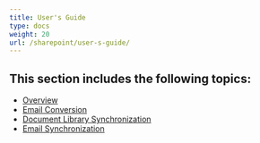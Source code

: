 ```yaml
---
title: User's Guide
type: docs
weight: 20
url: /sharepoint/user-s-guide/
---
```



## **This section includes the following topics:** 
- [Overview](/sharepoint/overview/)
- [Email Conversion](/sharepoint/email-conversion/)
- [Document Library Synchronization](/sharepoint/document-library-synchronization/)
- [Email Synchronization](/sharepoint/email-synchronization/)
